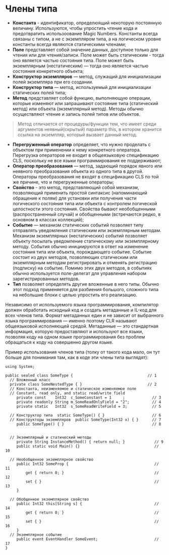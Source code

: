 # Члены типа

* **Константа** - идентификатор, определюящий некоторую постоянную величину. Используются, чтобы упростить чтение кода и предотвратить использоование Magic Numbers. Константы всегда связаны с типом, а не с экземпляром типа, а на логическом уровне константы всегда являются статическими членами;
* **Поле** представляет собой значение данных, доступное только для чтения или для чтения/записи. Поле может быть статическим - тогда оно является частью состояния типа. Поле может быть экземплярным \(нестатическим\) — тогда оно является частью состояния конкретного объекта;
* **Конструктор экземпляров** — метод, служащий для инициализации полей экземпляра при его создании. 
* **Конструктор типа** — метод, используемый для инициализации статических полей типа;
* **Метод** представляет собой функцию, выполняющую операции, которые изменяют или запрашивают состояние типа \(статический метод\) или объекта \(экземплярный метод\). Методы обычно осуществляют чтение и запись полей типов или объектов.

> Метод отличается от процедуры/функции тем, что имеет среди аргументов неявный\(скрытый\) параметр this, в котором хранится ссылка на  экземпляр, который вызвает данный метод.

* **Перегруженный оператор** определяет, что нужно проделать с объектом при применении к нему конкретного оператора. Перегрузка операторов не входит в общеязыковую спецификацию CLS, поскольку не все языки программирования ее поддерживают;
* **Оператор преобразования** — метод, задающий порядок явного или неявного преобразования объекта из одного типа в другой. Операторы преобразования не входят в спецификацию CLS по той же причине, что и перегруженные операторы;
* **Свойство** - это метод, представляющий собой механизм, позволяющий применить простой синтаксис \(напоминающий обращение к полям\) для установки или получения части логического состояния типа или объекта с контролем логической целостности этого состояния. Свойства бывают необобщенными \(распространенный случай\) и обобщенными \(встречаются редко, в основном в классах коллекций\);
* **Событие** — механизм статических событий позволяет типу отправлять уведомления статическим или экземплярным методам. Механизм экземплярных \(нестатических\) событий позволяет объекту посылать уведомление статическому или экземплярному методу. События обычно инициируются в ответ на изменение состояния типа или объекта, порождающего событие. Событие состоит из двух методов, позволяющих статическим или экземплярным методам регистрировать и отменять регистрацию \(подписку\) на событие. Помимо этих двух методов, в событиях обычно используется поле-делегат для управления набором зарегистрированных методов.
* **Тип** позволяет определять другие вложенные в него типы. Обычно этот подход применяется для разбиения большого, сложного типа на небольшие блоки с целью упростить его реализацию.

Независимо от используемого языка программирования, компилятор должен обработать исходный код и создать метаданные и IL-код для всех членов типа. Формат метаданных един и не зависит от выбранного языка программирования — именно поэтому CLR называют общеязыковой исполняющей средой. Метаданные — это стандартная информация, которую предоставляют и используют все языки, позволяя коду на одном языке программирования без проблем обращаться к коду на совершенно другом языке.  

Пример использования членов типа \(толку от такого кода мало, он тут больше для понимания там, как в коде эти члены типа выглядят\):

```
using System;

public sealed class SomeType {                                 // 1
  // Вложенный класс
  private class SomeNestedType { }                             // 2
  // Константа, неизменяемое и статическое изменяемое поле
  // Constant, read only, and static read/write field
     private const    Int32  c_SomeConstant = 1     ;            // 3
     private readonly String m_SomeReadOnlyField = "2";          // 4
     private static   Int32  s_SomeReadWriteField = 3;           // 5  
     
  // Конструктор типа  static SomeType() { }                     // 6
  // Конструкторы экземпляров  public SomeType(Int32 x) { }      // 7
     public SomeType() { }                                       // 8
     
 
  // Экземплярный и статический методы
     private String InstanceMethod() { return null; }             // 9
     public static void Main() {}                                 // 10
     
  // Необобщенное экземплярное свойство
     public Int32 SomeProp {                                      // 11
         get { return 0; }                                        // 12
         set { }                                                  // 13
     }
     
  // Обобщенное экземплярное свойство
     public Int32 this[String s] {                                // 14
         get { return 0; }                                        // 15
         set { }                                                  // 16
     }
  // Экземплярное событие
     public event EventHandler SomeEvent;                         // 17 
}
```




